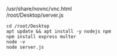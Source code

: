 /usr/share/novnc/vnc.html  
/root/Desktop/server.js  

`cd /root/Desktop`  
`apt update && apt install -y nodejs npm`  
`npm install express multer`  
`node -v`  
`node server.js`  
